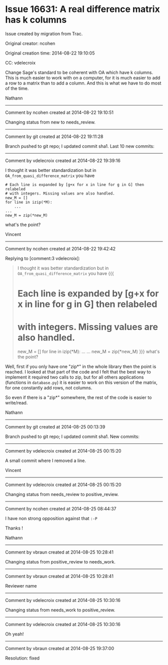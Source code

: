# Issue 16631: A real difference matrix has k columns

Issue created by migration from Trac.

Original creator: ncohen

Original creation time: 2014-08-22 19:10:05

CC:  vdelecroix

Change Sage's standard to be coherent with OA which have k columns. This is much easier to work with on a computer, for it is much easier to add a row to a matrix than to add a column. And this is what we have to do most of the time.

Nathann


---

Comment by ncohen created at 2014-08-22 19:10:51

Changing status from new to needs_review.


---

Comment by git created at 2014-08-22 19:11:28

Branch pushed to git repo; I updated commit sha1. Last 10 new commits:


---

Comment by vdelecroix created at 2014-08-22 19:39:16

I thought it was better standardization but in `OA_from_quasi_difference_matrix` you have

```
# Each line is expanded by [g+x for x in line for g in G] then relabeled
# with integers. Missing values are also handled.
new_M = []
for line in izip(*M):
    ...
...
new_M = zip(*new_M)
```

what's the point?

Vincent


---

Comment by ncohen created at 2014-08-22 19:42:42

Replying to [comment:3 vdelecroix]:
> I thought it was better standardization but in `OA_from_quasi_difference_matrix` you have
> {{{
> # Each line is expanded by [g+x for x in line for g in G] then relabeled
> # with integers. Missing values are also handled.
> new_M = []
> for line in izip(*M):
>     ...
> ...
> new_M = zip(*new_M)
> }}}
> what's the point?

Well, first if you only have one "zip*" in the whole library then the point is reached. I looked at that part of the code and I felt that the best way to implement it required two calls to zip, but for all others applications (functions in `database.py`) it is easier to work on this version of the matrix, for one constantly add rows, not columns.

So even if there is a "zip*" somewhere, the rest of the code is easier to write/read.

Nathann


---

Comment by git created at 2014-08-25 00:13:39

Branch pushed to git repo; I updated commit sha1. New commits:


---

Comment by vdelecroix created at 2014-08-25 00:15:20

A small commit where I removed a line.

Vincent


---

Comment by vdelecroix created at 2014-08-25 00:15:20

Changing status from needs_review to positive_review.


---

Comment by ncohen created at 2014-08-25 08:44:37

I have non strong opposition against that `:-P`

Thanks !

Nathann


---

Comment by vbraun created at 2014-08-25 10:28:41

Changing status from positive_review to needs_work.


---

Comment by vbraun created at 2014-08-25 10:28:41

Reviewer name


---

Comment by vdelecroix created at 2014-08-25 10:30:16

Changing status from needs_work to positive_review.


---

Comment by vdelecroix created at 2014-08-25 10:30:16

Oh yeah!


---

Comment by vbraun created at 2014-08-25 19:37:00

Resolution: fixed
